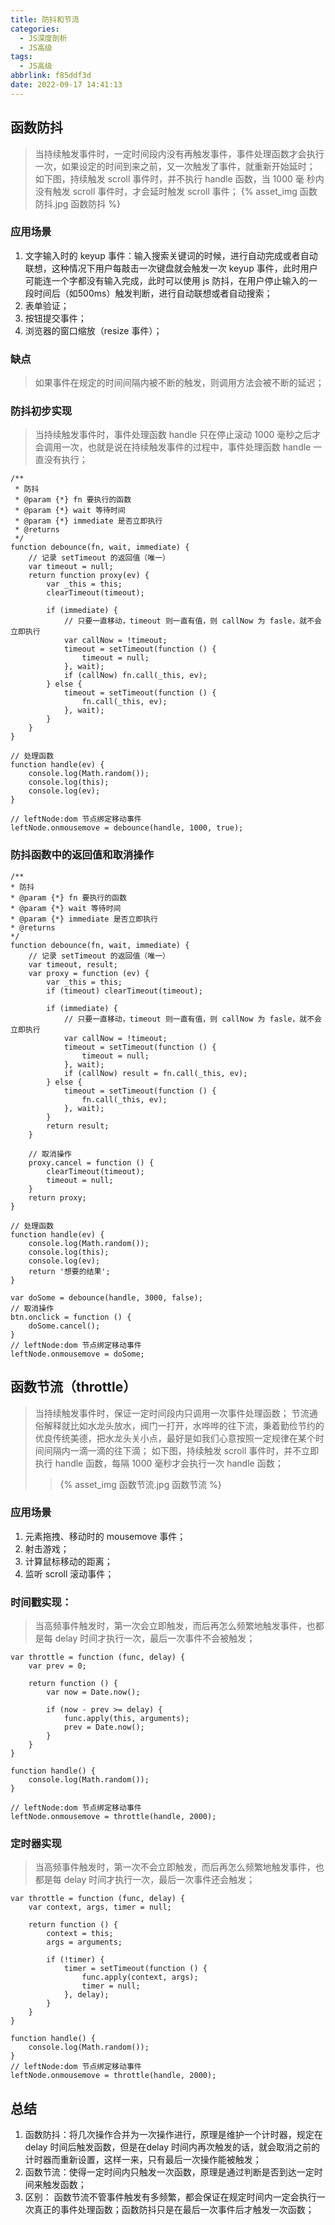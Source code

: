 ```yaml
---
title: 防抖和节流
categories:
  - JS深度剖析
  - JS高级
tags:
  - JS高级
abbrlink: f85ddf3d
date: 2022-09-17 14:41:13
---
```


## 函数防抖
> 当持续触发事件时，一定时间段内没有再触发事件，事件处理函数才会执行一次，如果设定的时间到来之前，又一次触发了事件，就重新开始延时；
> 如下图，持续触发 scroll 事件时，并不执行 handle 函数，当 1000 毫 秒内没有触发 scroll 事件时，才会延时触发 scroll 事件；
> {% asset_img 函数防抖.jpg 函数防抖 %}

### 应用场景
1. 文字输入时的 keyup 事件：输入搜索关键词的时候，进行自动完成或者自动联想，这种情况下用户每敲击一次键盘就会触发一次 keyup 事件，此时用户可能连一个字都没有输入完成，此时可以使用 js 防抖，在用户停止输入的一段时间后（如500ms）触发判断，进行自动联想或者自动搜索；
2. 表单验证；
3. 按钮提交事件；
4. 浏览器的窗口缩放（resize 事件）；

### 缺点
>如果事件在规定的时间间隔内被不断的触发，则调用方法会被不断的延迟；

### 防抖初步实现
>当持续触发事件时，事件处理函数 handle 只在停止滚动 1000 毫秒之后才会调用一次，也就是说在持续触发事件的过程中，事件处理函数 handle 一直没有执行；
```JS
/**
 * 防抖
 * @param {*} fn 要执行的函数
 * @param {*} wait 等待时间
 * @param {*} immediate 是否立即执行
 * @returns 
 */
function debounce(fn, wait, immediate) {
    // 记录 setTimeout 的返回值（唯一）
    var timeout = null;
    return function proxy(ev) {
        var _this = this;
        clearTimeout(timeout);

        if (immediate) {
            // 只要一直移动，timeout 则一直有值，则 callNow 为 fasle，就不会立即执行
            var callNow = !timeout;
            timeout = setTimeout(function () {
                timeout = null;
            }, wait);
            if (callNow) fn.call(_this, ev);
        } else {
            timeout = setTimeout(function () {
                fn.call(_this, ev);
            }, wait);
        }
    }
}

// 处理函数
function handle(ev) {
    console.log(Math.random());
    console.log(this);
    console.log(ev);
}

// leftNode:dom 节点绑定移动事件
leftNode.onmousemove = debounce(handle, 1000, true);
```
### 防抖函数中的返回值和取消操作
```JS
/**
* 防抖
* @param {*} fn 要执行的函数
* @param {*} wait 等待时间
* @param {*} immediate 是否立即执行
* @returns 
*/
function debounce(fn, wait, immediate) {
    // 记录 setTimeout 的返回值（唯一）
    var timeout, result;
    var proxy = function (ev) {
        var _this = this;
        if (timeout) clearTimeout(timeout);

        if (immediate) {
            // 只要一直移动，timeout 则一直有值，则 callNow 为 fasle，就不会立即执行
            var callNow = !timeout;
            timeout = setTimeout(function () {
                timeout = null;
            }, wait);
            if (callNow) result = fn.call(_this, ev);
        } else {
            timeout = setTimeout(function () {
                fn.call(_this, ev);
            }, wait);
        }
        return result;
    }

    // 取消操作
    proxy.cancel = function () {
        clearTimeout(timeout);
        timeout = null;
    }
    return proxy;
}

// 处理函数
function handle(ev) {
    console.log(Math.random());
    console.log(this);
    console.log(ev);
    return '想要的结果';
}

var doSome = debounce(handle, 3000, false);
// 取消操作
btn.onclick = function () {
    doSome.cancel();
}
// leftNode:dom 节点绑定移动事件
leftNode.onmousemove = doSome;
```

## 函数节流（throttle）
> 当持续触发事件时，保证一定时间段内只调用一次事件处理函数；
> 节流通俗解释就比如水龙头放水，阀门一打开，水哗哗的往下流，秉着勤俭节约的优良传统美德，把水龙头关小点，最好是如我们心意按照一定规律在某个时间间隔内一滴一滴的往下滴；
> 如下图，持续触发 scroll 事件时，并不立即执行 handle 函数，每隔 1000 毫秒才会执行一次 handle 函数；
> > {% asset_img 函数节流.jpg 函数节流 %}

### 应用场景
1. 元素拖拽、移动时的 mousemove 事件；
2. 射击游戏；
3. 计算鼠标移动的距离；
4. 监听 scroll 滚动事件；

### 时间戳实现：
>当高频事件触发时，第一次会立即触发，而后再怎么频繁地触发事件，也都是每 delay 时间才执行一次，最后一次事件不会被触发；
```JS
var throttle = function (func, delay) {
    var prev = 0;

    return function () {
        var now = Date.now();

        if (now - prev >= delay) {
            func.apply(this, arguments);
            prev = Date.now();
        }
    }
}

function handle() {
    console.log(Math.random());
}

// leftNode:dom 节点绑定移动事件
leftNode.onmousemove = throttle(handle, 2000);
```
### 定时器实现
>当高频事件触发时，第一次不会立即触发，而后再怎么频繁地触发事件，也都是每 delay 时间才执行一次，最后一次事件还会触发；
```JS
var throttle = function (func, delay) {
    var context, args, timer = null;

    return function () {
        context = this;
        args = arguments;

        if (!timer) {
            timer = setTimeout(function () {
                func.apply(context, args);
                timer = null;
            }, delay);
        }
    }
}

function handle() {
    console.log(Math.random());
}
// leftNode:dom 节点绑定移动事件
leftNode.onmousemove = throttle(handle, 2000);
```

## 总结
1. 函数防抖：将几次操作合并为一次操作进行，原理是维护一个计时器，规定在 delay 时间后触发函数，但是在delay 时间内再次触发的话，就会取消之前的计时器而重新设置，这样一来，只有最后一次操作能被触发；
2. 函数节流：使得一定时间内只触发一次函数，原理是通过判断是否到达一定时间来触发函数；
3. 区别： 函数节流不管事件触发有多频繁，都会保证在规定时间内一定会执行一次真正的事件处理函数；函数防抖只是在最后一次事件后才触发一次函数；
